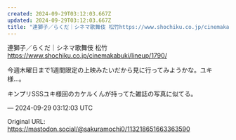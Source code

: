 ```yaml
---
created: 2024-09-29T03:12:03.667Z
updated: 2024-09-29T03:12:03.667Z
title: "連獅子／らくだ｜シネマ歌舞伎 松竹https://www.shochiku.co.jp/cinemakabuki/lineup/1790/今週木曜日まで1週間限[...]"
---
```


<p>連獅子／らくだ｜シネマ歌舞伎 松竹<br /><a href="https://www.shochiku.co.jp/cinemakabuki/lineup/1790/" target="_blank" rel="nofollow noopener noreferrer" translate="no"><span class="invisible">https://www.</span><span class="ellipsis">shochiku.co.jp/cinemakabuki/li</span><span class="invisible">neup/1790/</span></a></p><p>今週木曜日まで1週間限定の上映みたいだから見に行ってみようかな。ユキ様…。</p><p>キンプリSSSユキ様回のカケルくんが持ってた雑誌の写真に似てる。</p>

&mdash; 2024-09-29 03:12:03 UTC

Original URL: https://mastodon.social/@sakuramochi0/113218651663363590

